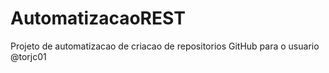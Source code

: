 # AutomatizacaoREST
Projeto de automatizacao de criacao de repositorios GitHub para o usuario @torjc01
